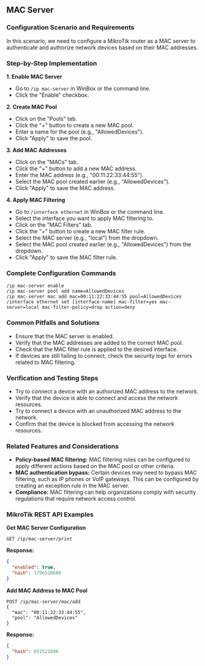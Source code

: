 ## MAC Server

### Configuration Scenario and Requirements

In this scenario, we need to configure a MikroTik router as a MAC server to authenticate and authorize network devices based on their MAC addresses.

### Step-by-Step Implementation

**1. Enable MAC Server**

- Go to `/ip mac-server` in WinBox or the command line.
- Click the "Enable" checkbox.

**2. Create MAC Pool**

- Click on the "Pools" tab.
- Click the "+" button to create a new MAC pool.
- Enter a name for the pool (e.g., "AllowedDevices").
- Click "Apply" to save the pool.

**3. Add MAC Addresses**

- Click on the "MACs" tab.
- Click the "+" button to add a new MAC address.
- Enter the MAC address (e.g., "00:11:22:33:44:55").
- Select the MAC pool created earlier (e.g., "AllowedDevices").
- Click "Apply" to save the MAC address.

**4. Apply MAC Filtering**

- Go to `/interface ethernet` in WinBox or the command line.
- Select the interface you want to apply MAC filtering to.
- Click on the "MAC Filters" tab.
- Click the "+" button to create a new MAC filter rule.
- Select the MAC server (e.g., "local") from the dropdown.
- Select the MAC pool created earlier (e.g., "AllowedDevices") from the dropdown.
- Click "Apply" to save the MAC filter rule.

### Complete Configuration Commands

```
/ip mac-server enable
/ip mac-server pool add name=AllowedDevices
/ip mac-server mac add mac=00:11:22:33:44:55 pool=AllowedDevices
/interface ethernet set [interface-name] mac-filter=yes mac-server=local mac-filter-policy=drop action=deny
```

### Common Pitfalls and Solutions

- Ensure that the MAC server is enabled.
- Verify that the MAC addresses are added to the correct MAC pool.
- Check that the MAC filter rule is applied to the desired interface.
- If devices are still failing to connect, check the security logs for errors related to MAC filtering.

### Verification and Testing Steps

- Try to connect a device with an authorized MAC address to the network.
- Verify that the device is able to connect and access the network resources.
- Try to connect a device with an unauthorized MAC address to the network.
- Confirm that the device is blocked from accessing the network resources.

### Related Features and Considerations

- **Policy-based MAC filtering:** MAC filtering rules can be configured to apply different actions based on the MAC pool or other criteria.
- **MAC authentication bypass:** Certain devices may need to bypass MAC filtering, such as IP phones or VoIP gateways. This can be configured by creating an exception rule in the MAC server.
- **Compliance:** MAC filtering can help organizations comply with security regulations that require network access control.

### MikroTik REST API Examples

**Get MAC Server Configuration**

```
GET /ip/mac-server/print
```

**Response:**

```json
{
  "enabled": true,
  "hash": 1756510608
}
```

**Add MAC Address to MAC Pool**

```
POST /ip/mac-server/mac/add
{
  "mac": "00:11:22:33:44:55",
  "pool": "AllowedDevices"
}
```

**Response:**

```json
{
  "hash": 652521686
}
```